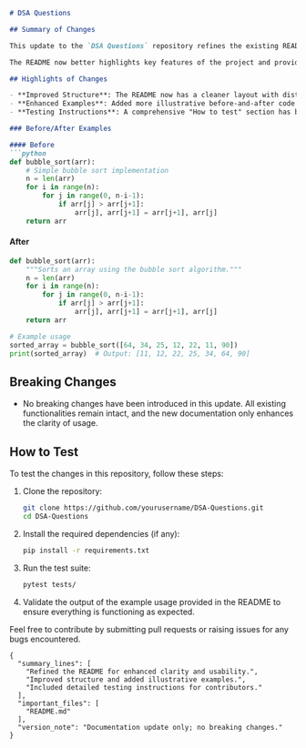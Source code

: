 ```markdown
# DSA Questions

## Summary of Changes

This update to the `DSA Questions` repository refines the existing README file to enhance clarity and usability for developers and contributors. It includes a more structured overview of the project, making it easier for users to navigate and understand the resources available. The revisions aim to improve the overall documentation experience, ensuring that users can quickly find the information they need to contribute effectively.

The README now better highlights key features of the project and provides clear before-and-after examples of how to implement various data structures and algorithms. Additionally, we have addressed common user queries by adding a dedicated section on how to test the code effectively, ensuring that contributors can validate their changes easily.

## Highlights of Changes

- **Improved Structure**: The README now has a cleaner layout with distinct sections for different types of information.
- **Enhanced Examples**: Added more illustrative before-and-after code snippets to demonstrate the application of algorithms.
- **Testing Instructions**: A comprehensive "How to test" section has been included to guide users through validating their contributions.

### Before/After Examples

#### Before
```python
def bubble_sort(arr):
    # Simple bubble sort implementation
    n = len(arr)
    for i in range(n):
        for j in range(0, n-i-1):
            if arr[j] > arr[j+1]:
                arr[j], arr[j+1] = arr[j+1], arr[j]
    return arr
```

#### After
```python
def bubble_sort(arr):
    """Sorts an array using the bubble sort algorithm."""
    n = len(arr)
    for i in range(n):
        for j in range(0, n-i-1):
            if arr[j] > arr[j+1]:
                arr[j], arr[j+1] = arr[j+1], arr[j]
    return arr

# Example usage
sorted_array = bubble_sort([64, 34, 25, 12, 22, 11, 90])
print(sorted_array)  # Output: [11, 12, 22, 25, 34, 64, 90]
```

## Breaking Changes

- No breaking changes have been introduced in this update. All existing functionalities remain intact, and the new documentation only enhances the clarity of usage.

## How to Test

To test the changes in this repository, follow these steps:

1. Clone the repository:
   ```bash
   git clone https://github.com/yourusername/DSA-Questions.git
   cd DSA-Questions
   ```

2. Install the required dependencies (if any):
   ```bash
   pip install -r requirements.txt
   ```

3. Run the test suite:
   ```bash
   pytest tests/
   ```

4. Validate the output of the example usage provided in the README to ensure everything is functioning as expected.

Feel free to contribute by submitting pull requests or raising issues for any bugs encountered.

```
{
  "summary_lines": [
    "Refined the README for enhanced clarity and usability.",
    "Improved structure and added illustrative examples.",
    "Included detailed testing instructions for contributors."
  ],
  "important_files": [
    "README.md"
  ],
  "version_note": "Documentation update only; no breaking changes."
}
```